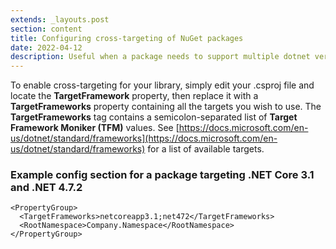```yaml
---
extends: _layouts.post
section: content
title: Configuring cross-targeting of NuGet packages
date: 2022-04-12
description: Useful when a package needs to support multiple dotnet versions
---
```


To enable cross-targeting for your library, simply edit your .csproj file and locate the **TargetFramework** property, then replace it with a **TargetFrameworks** property containing all the targets you wish to use. The **TargetFrameworks** tag contains a semicolon-separated list of **Target Framework Moniker (TFM)** values. See [https://docs.microsoft.com/en-us/dotnet/standard/frameworks](https://docs.microsoft.com/en-us/dotnet/standard/frameworks) for a list of available targets.

### Example config section for a package targeting .NET Core 3.1 and .NET 4.7.2

```
<PropertyGroup>
  <TargetFrameworks>netcoreapp3.1;net472</TargetFrameworks>
  <RootNamespace>Company.Namespace</RootNamespace>
</PropertyGroup>
```